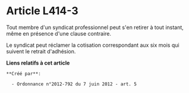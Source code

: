 # Article L414-3

Tout membre d'un syndicat professionnel peut s'en retirer à tout instant, même en présence d'une clause contraire. 

Le syndicat peut réclamer la cotisation correspondant aux six mois qui suivent le retrait d'adhésion.

**Liens relatifs à cet article**

	**Créé par**:

	  - Ordonnance n°2012-792 du 7 juin 2012 - art. 5
